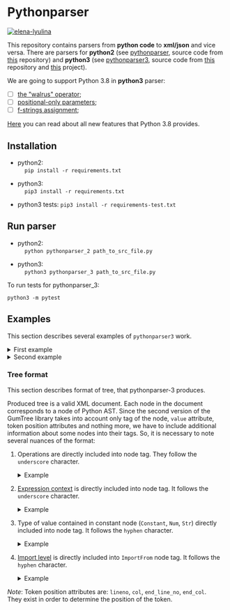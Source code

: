 # Pythonparser

[![elena-lyulina](https://circleci.com/gh/elena-lyulina/pythonparser/tree/master.svg?style=shield)](https://app.circleci.com/pipelines/github/elena-lyulina/pythonparser?branch=master)

This repository contains parsers from **python code** to **xml/json** and vice versa.
There are parsers for **python2** (see [pythonparser](src/main/python/pythonparser-2.py), source code from [this](https://github.com/GumTreeDiff/pythonparser) repository) and **python3** (see [pythonparser3](src/main/python/pythonparser-3.py), source code from [this](https://github.com/Varal7/pythonparser) repository  and [this](https://eth-sri.github.io/py150) project). 

We are going to support Python 3.8 in **python3** parser:
- [ ] [the "walrus" operator](https://docs.python.org/3/whatsnew/3.8.html#assignment-expressions);
- [ ] [positional-only parameters](https://docs.python.org/3/whatsnew/3.8.html#positional-only-parameters);
- [ ] [f-strings assignment](https://docs.python.org/3/whatsnew/3.8.html#f-strings-support-for-self-documenting-expressions-and-debugging);

[Here](https://docs.python.org/3/whatsnew/3.8.html) you can read about all new features that Python 3.8 provides.


## Installation
- python2:  
    `pip install -r requirements.txt`
  
- python3:  
    `pip3 install -r requirements.txt`  
- python3 tests:
    `pip3 install -r requirements-test.txt` 

## Run parser
- python2:  
    `python pythonparser_2 path_to_src_file.py`
  
- python3:  
    `python3 pythonparser_3 path_to_src_file.py`

To run tests for pythonparser_3:

`python3 -m pytest`


## Examples

This section describes several examples of `pythonparser3` work.

<details><summary>First example</summary>

<p>

``` python
a = 5
b = 16.5
print(a + b)
```

</p>

<p>

``` xml
<Module lineno="1" col="0" end_line_no="3" end_col="12">
	<Assign lineno="1" col="0" end_line_no="1" end_col="5">
		<Name_Store value="a" lineno="1" col="0" end_line_no="1" end_col="1">
		</Name_Store>
		<Constant-int value="5" lineno="1" col="4" end_line_no="1" end_col="5">
		</Constant-int>
	</Assign>
	<Assign lineno="2" col="0" end_line_no="2" end_col="8">
		<Name_Store value="b" lineno="2" col="0" end_line_no="2" end_col="1">
		</Name_Store>
		<Constant-float value="16.5" lineno="2" col="4" end_line_no="2" end_col="8">
		</Constant-float>
	</Assign>
	<Expr lineno="3" col="0" end_line_no="3" end_col="12">
		<Call lineno="3" col="0" end_line_no="3" end_col="12">
			<Name_Load value="print" lineno="3" col="0" end_line_no="3" end_col="5">
			</Name_Load>
			<BinOp_Add lineno="3" col="6" end_line_no="3" end_col="11">
				<Name_Load value="a" lineno="3" col="6" end_line_no="3" end_col="7">
				</Name_Load>
				<Name_Load value="b" lineno="3" col="10" end_line_no="3" end_col="11">
				</Name_Load>
			</BinOp_Add>
		</Call>
	</Expr>
</Module>
```

</p>

</details>

<details><summary>Second example</summary>

<p>

``` python
# Test example

from ast import NodeVisitor


class Example(NodeVisitor):
    def generic_visit(self, node):
        print(type(node).__name__)
        NodeVisitor.generic_visit(self, node)
```

</p>

<p>

``` xml
<Module lineno="1" col="0" end_line_no="9" end_col="45">
	<ImportFrom-0 value="ast" lineno="3" col="0" end_line_no="3" end_col="27">
		<alias value="NodeVisitor" lineno="3" col="0" end_line_no="3" end_col="4">
		</alias>
	</ImportFrom-0>
	<ClassDef value="Example" lineno="6" col="0" end_line_no="9" end_col="45">
		<bases lineno="6" col="0" end_line_no="9" end_col="45">
			<Name_Load value="NodeVisitor" lineno="6" col="14" end_line_no="6" end_col="25">
			</Name_Load>
		</bases>
		<keywords lineno="6" col="0" end_line_no="9" end_col="45">
		</keywords>
		<body lineno="6" col="0" end_line_no="9" end_col="45">
			<FunctionDef value="generic_visit" lineno="7" col="4" end_line_no="9" end_col="45">
				<arguments lineno="7" col="22" end_line_no="7" end_col="32">
					<posonlyargs lineno="7" col="22" end_line_no="7" end_col="32">
					</posonlyargs>
					<args lineno="7" col="22" end_line_no="7" end_col="32">
						<arg value="self" lineno="7" col="22" end_line_no="7" end_col="26">
						</arg>
						<arg value="node" lineno="7" col="28" end_line_no="7" end_col="32">
						</arg>
					</args>
					<kwonlyargs lineno="7" col="22" end_line_no="7" end_col="32">
					</kwonlyargs>
					<kw_defaults lineno="7" col="22" end_line_no="7" end_col="32">
					</kw_defaults>
					<defaults lineno="7" col="22" end_line_no="7" end_col="32">
					</defaults>
				</arguments>
				<body lineno="7" col="4" end_line_no="9" end_col="45">
					<Expr lineno="8" col="8" end_line_no="8" end_col="34">
						<Call lineno="8" col="8" end_line_no="8" end_col="34">
							<Name_Load value="print" lineno="8" col="8" end_line_no="8" end_col="13">
							</Name_Load>
							<Attribute_Load lineno="8" col="14" end_line_no="8" end_col="33">
								<Call lineno="8" col="14" end_line_no="8" end_col="24">
									<Name_Load value="type" lineno="8" col="14" end_line_no="8" end_col="18">
									</Name_Load>
									<Name_Load value="node" lineno="8" col="19" end_line_no="8" end_col="23">
									</Name_Load>
								</Call>
								<attr value="__name__" lineno="8" col="14" end_line_no="8" end_col="33">
								</attr>
							</Attribute_Load>
						</Call>
					</Expr>
					<Expr lineno="9" col="8" end_line_no="9" end_col="45">
						<Call lineno="9" col="8" end_line_no="9" end_col="45">
							<Attribute_Load lineno="9" col="8" end_line_no="9" end_col="33">
								<Name_Load value="NodeVisitor" lineno="9" col="8" end_line_no="9" end_col="19">
								</Name_Load>
								<attr value="generic_visit" lineno="9" col="8" end_line_no="9" end_col="33">
								</attr>
							</Attribute_Load>
							<Name_Load value="self" lineno="9" col="34" end_line_no="9" end_col="38">
							</Name_Load>
							<Name_Load value="node" lineno="9" col="40" end_line_no="9" end_col="44">
							</Name_Load>
						</Call>
					</Expr>
				</body>
				<decorator_list lineno="7" col="4" end_line_no="9" end_col="45">
				</decorator_list>
			</FunctionDef>
		</body>
		<decorator_list lineno="6" col="0" end_line_no="9" end_col="45">
		</decorator_list>
	</ClassDef>
</Module>
```

</p>

</details>

### Tree format

This section describes format of tree, that pythonparser-3 produces.  

Produced tree is a valid XML document. Each node in the document corresponds to a node
of Python AST.
Since the second version of the GumTree library takes into account only tag of the node, 
`value` attribute, token position attributes and nothing more, we have to include 
additional information about some nodes into their tags.
So, it is necessary to note several nuances of the format:  
1. Operations are directly included into node tag. They follow the `underscore` character.

    <details><summary>Example</summary>

    Node with `BinOp_Add` tag is `BinOp` (binary operation) node
    and operation of that node is addition.

    </details>
2. [Expression context](https://greentreesnakes.readthedocs.io/en/latest/nodes.html#Load) 
is directly included into node tag. It follows the `underscore` character.
 
    <details><summary>Example</summary>

    Node with `Name_Load` tag is `Name` node
    and the context of that `Name` is `Load`, which means that we "load" or "read" the
    content holden by `Name` node
    
    </details>
3. Type of value contained in constant node (`Constant`, `Num`, `Str`) directly included into node tag.
   It follows the `hyphen` character. 
 
   <details><summary>Example</summary>

   Node with `Constant-float` tag is `Constant` node
   and the value contained in it has the `float` type.
    
   </details>

4. [Import level](https://greentreesnakes.readthedocs.io/en/latest/nodes.html#ImportFrom) is directly included 
into `ImportFrom` node tag. It follows the `hyphen` character. 
   <details><summary>Example</summary>

   Node with `ImportFrom-3` tag is `ImportFrom` node
   and import level is 3.
    
   </details>
  
*Note*: Token position attributes are: `lineno`, `col`, `end_line_no`, `end_col`.  
 They exist in order to determine the position of the token.